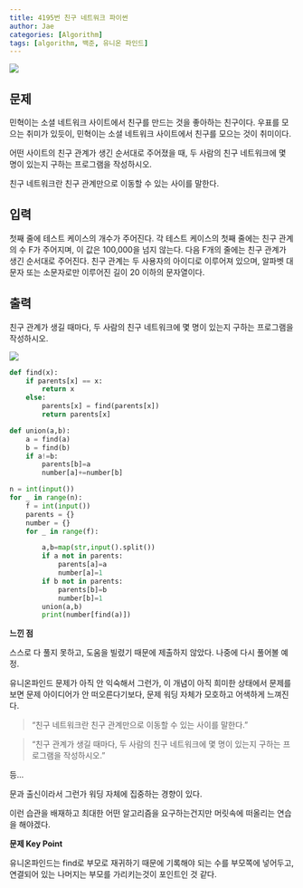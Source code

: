 ```yaml
---
title: 4195번 친구 네트워크 파이썬
author: Jae
categories: [Algorithm]
tags: [algorithm, 백준, 유니온 파인드]
---
```


![](https://images.velog.io/images/a87380/post/a1326932-0b64-4f8a-b514-0eb3b8439661/image.png)

## 문제

민혁이는 소셜 네트워크 사이트에서 친구를 만드는 것을 좋아하는 친구이다. 우표를 모으는 취미가 있듯이, 민혁이는 소셜 네트워크 사이트에서 친구를 모으는 것이 취미이다.

어떤 사이트의 친구 관계가 생긴 순서대로 주어졌을 때, 두 사람의 친구 네트워크에 몇 명이 있는지 구하는 프로그램을 작성하시오.

친구 네트워크란 친구 관계만으로 이동할 수 있는 사이를 말한다.

## 입력

첫째 줄에 테스트 케이스의 개수가 주어진다. 각 테스트 케이스의 첫째 줄에는 친구 관계의 수 F가 주어지며, 이 값은 100,000을 넘지 않는다. 다음 F개의 줄에는 친구 관계가 생긴 순서대로 주어진다. 친구 관계는 두 사용자의 아이디로 이루어져 있으며, 알파벳 대문자 또는 소문자로만 이루어진 길이 20 이하의 문자열이다.

## 출력

친구 관계가 생길 때마다, 두 사람의 친구 네트워크에 몇 명이 있는지 구하는 프로그램을 작성하시오.

![](https://images.velog.io/images/a87380/post/8dc99546-edea-4d6d-a190-2bc93ae4eb53/image.png)

```python
def find(x):
    if parents[x] == x:
        return x
    else:
        parents[x] = find(parents[x])
        return parents[x]

def union(a,b):
    a = find(a)
    b = find(b)
    if a!=b:
        parents[b]=a
        number[a]+=number[b]

n = int(input())
for _ in range(n):
    f = int(input())
    parents = {}
    number = {}
    for _ in range(f):

        a,b=map(str,input().split())
        if a not in parents:
            parents[a]=a
            number[a]=1
        if b not in parents:
            parents[b]=b
            number[b]=1
        union(a,b)
        print(number[find(a)])
```

**느낀 점**

스스로 다 풀지 못하고, 도움을 빌렸기 때문에 제출하지 않았다. 나중에 다시 풀어볼 예정.

유니온파인드 문제가 아직 안 익숙해서 그런가, 이 개념이 아직 희미한 상태에서 문제를 보면 문제 아이디어가 안 떠오른다기보다, 문제 워딩 자체가 모호하고 어색하게 느껴진다.

> “친구 네트워크란 친구 관계만으로 이동할 수 있는 사이를 말한다.”

> “친구 관계가 생길 때마다, 두 사람의 친구 네트워크에 몇 명이 있는지 구하는 프로그램을 작성하시오.”

등...

문과 출신이라서 그런가 워딩 자체에 집중하는 경향이 있다.

이런 습관을 배재하고 최대한 어떤 알고리즘을 요구하는건지만 머릿속에 떠올리는 연습을 해야겠다.

**문제 Key Point**

유니온파인드는 find로 부모로 재귀하기 때문에 기록해야 되는 수를 부모쪽에 넣어두고, 연결되어 있는 나머지는 부모를 가리키는것이 포인트인 것 같다.
